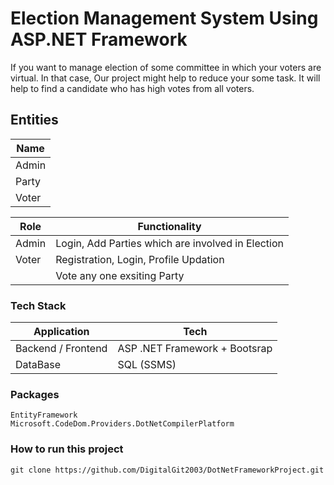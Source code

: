 # Election Management System Using ASP.NET Framework 


If you want to manage election of some committee in which your voters are virtual. In that case, Our project might help to reduce your some task.
It will help to find a candidate who has high votes from all voters. 

## Entities 
|Name| 
|---|
|Admin| 
|Party|  
|Voter| 

|Role|Functionality|
|---|---|
|Admin|Login, Add Parties which are involved in Election| 
|Voter|Registration, Login, Profile Updation| 
||Vote any one exsiting Party| 

### Tech Stack 

|Application|Tech|
|---|---|
|Backend / Frontend| ASP .NET Framework + Bootsrap|
|DataBase |SQL (SSMS)|

### Packages 
```
EntityFramework
Microsoft.CodeDom.Providers.DotNetCompilerPlatform 
```
### How to run this project

```
git clone https://github.com/DigitalGit2003/DotNetFrameworkProject.git
```